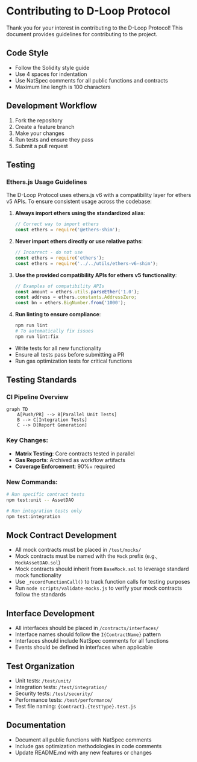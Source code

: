 # Contributing to D-Loop Protocol

Thank you for your interest in contributing to the D-Loop Protocol! This document provides guidelines for contributing to the project.

## Code Style

- Follow the Solidity style guide
- Use 4 spaces for indentation
- Use NatSpec comments for all public functions and contracts
- Maximum line length is 100 characters

## Development Workflow

1. Fork the repository
2. Create a feature branch
3. Make your changes
4. Run tests and ensure they pass
5. Submit a pull request

## Testing

### Ethers.js Usage Guidelines

The D-Loop Protocol uses ethers.js v6 with a compatibility layer for ethers v5 APIs. To ensure consistent usage across the codebase:

1. **Always import ethers using the standardized alias**:
   ```javascript
   // Correct way to import ethers
   const ethers = require('@ethers-shim');
   ```

2. **Never import ethers directly or use relative paths**:
   ```javascript
   // Incorrect - do not use
   const ethers = require('ethers');
   const ethers = require('../../utils/ethers-v6-shim');
   ```

3. **Use the provided compatibility APIs for ethers v5 functionality**:
   ```javascript
   // Examples of compatibility APIs
   const amount = ethers.utils.parseEther('1.0');
   const address = ethers.constants.AddressZero;
   const bn = ethers.BigNumber.from('1000');
   ```

4. **Run linting to ensure compliance**:
   ```bash
   npm run lint
   # To automatically fix issues
   npm run lint:fix
   ```


- Write tests for all new functionality
- Ensure all tests pass before submitting a PR
- Run gas optimization tests for critical functions

## Testing Standards

### CI Pipeline Overview
```mermaid
graph TD
    A[Push/PR] --> B[Parallel Unit Tests]
    B --> C[Integration Tests]
    C --> D[Report Generation]
```

### Key Changes:
- **Matrix Testing**: Core contracts tested in parallel
- **Gas Reports**: Archived as workflow artifacts
- **Coverage Enforcement**: 90%+ required

### New Commands:
```bash
# Run specific contract tests
npm test:unit -- AssetDAO

# Run integration tests only 
npm test:integration
```

## Mock Contract Development

- All mock contracts must be placed in `/test/mocks/`
- Mock contracts must be named with the `Mock` prefix (e.g., `MockAssetDAO.sol`)
- Mock contracts should inherit from `BaseMock.sol` to leverage standard mock functionality
- Use `_recordFunctionCall()` to track function calls for testing purposes
- Run `node scripts/validate-mocks.js` to verify your mock contracts follow the standards

## Interface Development

- All interfaces should be placed in `/contracts/interfaces/`
- Interface names should follow the `I{ContractName}` pattern
- Interfaces should include NatSpec comments for all functions
- Events should be defined in interfaces when applicable

## Test Organization

- Unit tests: `/test/unit/`
- Integration tests: `/test/integration/`
- Security tests: `/test/security/`
- Performance tests: `/test/performance/`
- Test file naming: `{Contract}.{testType}.test.js`

## Documentation

- Document all public functions with NatSpec comments
- Include gas optimization methodologies in code comments
- Update README.md with any new features or changes

